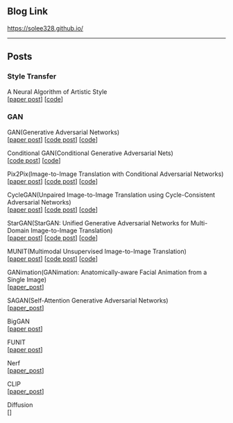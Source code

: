 ## Blog Link
https://solee328.github.io/


---

## Posts

### Style Transfer

A Neural Algorithm of Artistic Style<br>
[<a href="https://solee328.github.io/style_transfer/2022/07/12/neural-transfer_1.html" target="_blank">paper post</a>]
[<a href="https://github.com/solee328/post-code/blob/main/style_transfer/A_Neural_Style_Transfer.ipynb" target="_blank">code</a>]


### GAN
GAN(Generative Adversarial Networks)<br>
[<a href="https://solee328.github.io/gan/2022/09/13/gan_paper.html" target="_blank">paper post</a>]
[<a href="https://solee328.github.io/gan/2022/10/11/gan_code.html" target="_blank">code post</a>]
[<a href="https://github.com/solee328/post-code/blob/main/gan/Gan.ipynb" target="_blank">code</a>]

Conditional GAN(Conditional Generative Adversarial Nets)<br>
[<a href="https://solee328.github.io/gan/2022/11/01/cgan.html" target="_blank">code post</a>]
[<a href="https://github.com/solee328/post-code/blob/main/gan/Conditional_Gan.ipynb" target="_blank">code</a>]

Pix2Pix(Image-to-Image Translation with Conditional Adversarial Networks)<br>
[<a href="https://solee328.github.io/gan/2022/12/27/pix2pix_paper.html" target="_blank">paper post</a>]
[<a href="https://solee328.github.io/gan/2023/01/27/pix2pix_code.html" target="_blank">code post</a>]
[<a href="https://github.com/solee328/post-code/blob/main/gan/Pix2Pix.ipynb" target="_blank">code</a>]

CycleGAN(Unpaired Image-to-Image Translation using Cycle-Consistent Adversarial Networks)<br>
[<a href="https://solee328.github.io/gan/2023/02/09/cyclegan_paper.html" target="_blank">paper post</a>]
[<a href="https://solee328.github.io/gan/2023/02/28/cyclegan_code.html" target="_blank">code post</a>]
[<a href="https://github.com/solee328/post-code/blob/main/gan/CycleGAN.ipynb" target="_blank">code</a>]

StarGAN(StarGAN: Unified Generative Adversarial Networks for Multi-Domain Image-to-Image Translation)<br>
[<a href="https://solee328.github.io/gan/2023/03/13/stargan_paper.html" target="_blank">paper post</a>]
[<a href="https://solee328.github.io/gan/2023/04/04/stargan_code.html" target="_blank">code post</a>]
[<a href="https://github.com/solee328/post-code/blob/main/gan/StarGAN.ipynb" target="_blank">code</a>]

MUNIT(Multimodal Unsupervised Image-to-Image Translation)<br>
[<a href="https://solee328.github.io/gan/2023/04/19/munit_paper.html" target="_blank">paper post</a>]
[<a href="https://solee328.github.io/gan/2023/06/09/munit_code.html" target="_blank">code post</a>]
[<a href="https://github.com/solee328/post-code/blob/main/gan/munit.ipynb" target="_blank">code</a>]

GANimation(GANimation: Anatomically-aware Facial Animation from a Single Image)<br>
[<a href="https://solee328.github.io/gan/2023/07/04/ganimation_paper.html" target="_blank">paper_post</a>]

SAGAN(Self-Attention Generative Adversarial Networks)<br>
[<a href="https://solee328.github.io/gan/2023/09/27/sagan_paper.html" target="_blank">paper_post</a>]

BigGAN<br>
[<a href="https://solee328.github.io/gan/2023/11/03/biggan_paper.html" target="_blank">paper post</a>]

FUNIT<br>
[<a href="https://solee328.github.io/gan/2023/12/30/funit_paper.html" target="_blank">paper post</a>]

Nerf<br>
[<a href="https://solee328.github.io/gan/2024/05/15/nerf_paper.html" target="_blank">paper_post</a>]

CLIP<br>
[<a href="https://solee328.github.io/gan/2024/06/15/clip_paper.html" target="_blank">paper_post</a>]

Diffusion<br>
[]
